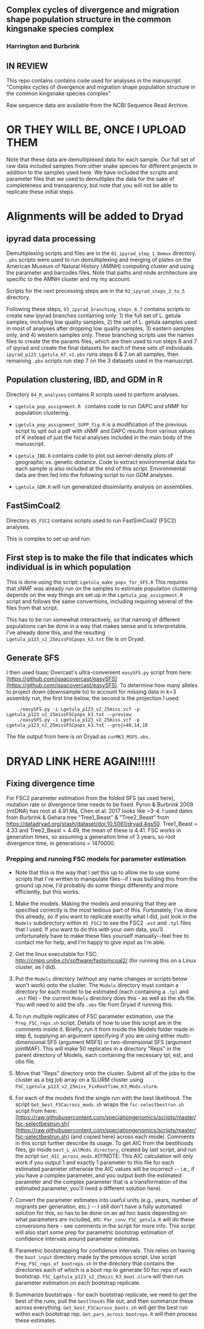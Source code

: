 ## Complex cycles of divergence and migration shape population structure in the common kingsnake species complex

### Harrington and Burbrink

## IN REVIEW

This repo contains contains code used for analyses in the manuscript "Complex cycles of divergence and migration shape population structure in the common kingsnake species complex"

Raw sequence data are available from the NCBI Sequence Read Archive. 

# OR THEY WILL BE, ONCE I UPLOAD THEM

Note that these data are demultiplexed data for each sample. Our full set of raw data included samples from other snake species for different projects in addition to the samples used here. We have included the scripts and parameter files that we used to demultiplex the data for the sake of completeness and transparency, but note that you will not be able to replicate these initial steps.

# Alignments will be added to Dryad


## ipyrad data processing

Demultiplexing scripts and files are in the `01_ipyrad_step_1_Demux` directory. `.pbs` scripts were used to run demultiplexing and merging of plates on the American Museum of Natural History (AMNH) computing cluster and using the parameter and barcodes files. Note that paths and node architecture are specific to the AMNH cluster and my my account.

Scripts for the next processing steps are in the `02_ipyrad_steps_2_to_5` directory.

Following these steps, `03_ipyrad_branching_steps_6_7` contains scripts to create new ipyrad branches containing only: 1) the full set of L. getula samples, including low quality samples, 2) the set of L. getula samples used in most of analyses after dropping low quality samples, 3) eastern samples only, and 4) western samples only. These branching scripts use the names files to create the the params files, which are then used to run steps 6 and 7 of ipyrad and create the final datasets for each of these sets of individuals. `ipyrad_p123_Lgetula_67_v1.pbs` runs steps 6 & 7 on all samples, then remaining `.pbs` scripts run step 7 on the 3 datasets used in the manuscript.


## Population clustering, IBD, and GDM in R

Directory `04_R_analyses` contains R scripts used to perform analyses.

* `Lgetula_pop_assignment.R ` contains code to run DAPC and sNMF for population clustering.

* `Lgetula_pop_assignment_SUPP_fig.R` is a modification of the previous script to spit out a pdf with sNMF and DAPC results from various values of K instead of just the focal analyses included in the main body of the manuscript.

* `Lgetula_IBD.R` contains code to plot out kernel-density plots of geographic vs. genetic distance. Code to extract environmental data for each sample is also included at the end of this script. Environmental data are then fed into the following script to run GDM analyses.

* `Lgetula_GDM.R` will run generalized dissimilarity analysis on assemblies.




## FastSimCoal2

Directory `05_FSC2` contains scripts used to run FastSimCoal2 (FSC2) analyses.

This is complex to set up and run:


## First step is to make the file that indicates which individual is in which population


This is done using the script: `Lgetula_make_pops_for_SFS.R` This requires that sNMF was already run on the samples to estimate population clustering depends on the way things are set up in the `Lgetula_pop_assignment.R` script and follows the same conventions, including requiring several of the files from that script.

This has to be run somewhat interactively, so that naming of different populations can be done in a way that makes sense and is interpretable. I've already done this, and the resulting `Lgetula_p123_v2_25missFSCpops_k3.txt` file is on Dryad.



## Generate SFS


I then used Isaac Overcast's ultra-convenient `easySFS.py` script from here: [https://github.com/isaacovercast/easySFS](https://github.com/isaacovercast/easySFS). To determine how many alleles to project down (downsample to) to account for missing data
in k=3 assembly run, the first line below, the second is the projection I used:


```
	./easySFS.py -i Lgetula_p123_v2_25miss.vcf -p Lgetula_p123_v2_25missFSCpops_k3.txt --preview
	./easySFS.py -i Lgetula_p123_v2_25miss.vcf -p Lgetula_p123_v2_25missFSCpops_k3.txt --proj=48,14,10
```

The file output from here is on Dryad as `curMK3_MSFS.obs`.

# DRYAD LINK HERE AGAIN!!!!!


## Fixing divergence time

For FSC2 parameter estimation from the folded SFS (as used here), mutation rate or divergence time needs to be fixed. Pyron & Burbrink 2009 (mtDNA) has root at 4.91 Ma, Chen et al. 2017 looks like ~3-4. I used dates from Burbrink & Gehara tree "Tree1\_Beast" & "Tree2\_Beast" from https://datadryad.org/stash/dataset/doi:10.5061/dryad.4qs50. Tree1\_Beast = 4.33 and Tree2\_Beast = 4.49, the mean of these is 4.41. FSC works in generation times, so assuming a generation time of 3 years, so root divergence time, in generations = 1470000.


### Prepping and running FSC models for parameter estimation

* Note that this is the way that I set this up to allow me to use some scripts that I've written to manipulate files--if I was building this from the ground up now, I'd probably do some things differently and more efficiently, but this works.

1. Make the models. Making the models and ensuring that they are specified correctly is the most tedious part of this. Fortunately, I've done this already, so if you want to replicate exactly what I did, just look in the `Models` subdirectory within `05_FSC2` to see the FSC2 `.est` and `.tpl` files that I used. If you want to do this with your own data, you'll unfortunately have to make these files yourself manually--feel free to contact me for help, and I'm happy to give input as I'm able.

2. Get the linux executable for FSC: http://cmpg.unibe.ch/software/fastsimcoal2/ (for running this on a Linux cluster, as I did).

3. Put the `Models` directory (without any name changes or scripts below won't work) onto the cluster. The `Models` directory must contain a directory for each model to be estimated (each containing a `.tpl` and `.est` file) - the current `Models` directory does this - as well as the sfs file. You will need to add the sfs `.obs` file from Dryad if running this.

4. To run multiple replicates of FSC parameter estimation, use the `Prep_FSC_reps.sh` script. Details of how to use this script are in the comments inside it. Briefly, run it from inside the Models folder made in step 6, supplying an argument specifying if you are using either multi-dimensional SFS (argument MSFS) or two-dimensional SFS (argument jointMAF). This will make 50 replicates in a directory "Reps" in the parent directory of Models, each containing the necessary tpl, est, and obs file.

5. Move that "Reps" directory onto the cluster. Submit all of the jobs to the cluster as a big job array on a SLURM cluster using `FSC_Lgetula_p123_v2_25miss_FixRootTime_K3_Mods.slurm`.
	
6. For each of the models find the single run with the best likelihood. The script `Get_best_FSCacross_mods.sh` wraps the `fsc-selectbestrun.sh` script from here: [https://raw.githubusercontent.com/speciationgenomics/scripts/master/fsc-selectbestrun.sh](https://raw.githubusercontent.com/speciationgenomics/scripts/master/fsc-selectbestrun.sh) (and copied here) across each model. Comments in this script further describe its usage. To get AIC from the bestlhoods files, go inside `best_L_allMods directory`, created by last script, and run the script `Get_AIC_across_mods.R`(!!!NOTE: This AIC calculation will only work if you output 1 and exactly 1 parameter to this file for each estimated parameter otherwise the AIC values will be incorrect -- i.e., if you have a complex parameter, and you output both the estimated parameter and the complex parameter that is a transformation of the estimated parameter, you'll need a different solution here).

7. Convert the parameter estimates into useful units (e.g., years, number of migrants per generation, etc.) -- I still don't have a fully automated solution for this, so has to be done on an ad hoc basis depending on what parameters are included, etc. `Par_conv_FSC_getula.R` will do these conversions here - see comments in the script for more info.  This script will also start some prep for parametric bootstrap estimation of confidence intervals around parameter estimates.

8. Parametric bootstrapping for confidence intervals. This relies on having the `boot_input` directory made by the previous script. Use script `Prep_FSC_reps_of_bootreps.sh` in the directory that contains the directories each of which is a boot rep to generate 50 fsc reps of each bootstrap. `FSC_Lgetula_p123_v2_25miss_K3_boot.slurm` will then run parameter estimation on each bootstrap replicate.

9. Summarize bootstraps - for each bootstrap replicate, we need to get the best of the runs, pull the `bestlhoods` file out, and then summarize these across everything. `Get_best_FSCacross_boots.sh` will get the best run within each bootstrap rep. `Get_pars_across_bootreps.R` will then process these estimates.








